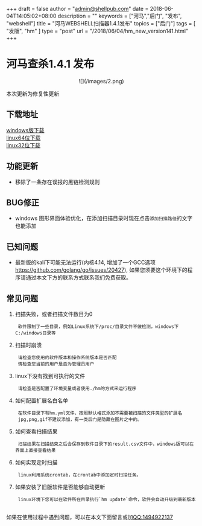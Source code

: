 +++
draft = false
author = "admin@shellpub.com"
date = 2018-06-04T14:05:02+08:00
description = ""
keywords = ["河马","后门", "发布", "webshell"]
title = "河马WEBSHELL扫描器1.4.1发布"
topics = ["后门"]
tags = [ "发版", "hm" ]
type = "post"
url = "/2018/06/04/hm_new_version141.html"
+++


# 河马查杀1.4.1 发布
<center>
![](/images/2.png)
</center>

本次更新为修复性更新

## 下载地址

[windows版下载](http://down.shellpub.com/hm-ui/latest/HmSetup.zip?version=1.5.0)  
[linux64位下载](http://down.shellpub.com/hm/latest/hm-linux-amd64.tgz?version=1.5.0)  
[linux32位下载](http://down.shellpub.com/hm/latest/hm-linux-386.tgz?version=1.5.0)  


## 功能更新

  * 移除了一条存在误报的黑链检测规则

## BUG修正

  * windows 图形界面体验优化，在添加扫描目录时现在点击`添加扫描路径`的文字也能添加

## 已知问题

 * 最新版的kali下可能无法运行(内核4.14, 增加了一个GCC选项 https://github.com/golang/go/issues/20427), 如果您须要这个环境下的程序请通过本文下方的联系方式联系我们免费获取。
	

## 常见问题

1. 扫描失败，或者扫描文件数目为0

		软件限制了一些目录，例如Linux系统下/proc/目录文件不做检测，windows下C:/windows目录等

2. 扫描时崩溃

		请检查您使用的软件版本和操作系统版本是否匹配
		情检查您当前的用户是否为管理员用户

3. linux下没有找到可执行的文件

		请检查是否配置了环境变量或者使用./hm的方式来运行程序

4. 如何配置扩展名白名单

		在软件目录下有hm.yml文件，按照默认格式添加不需要被扫描的文件类型的扩展名
		jpg,png,gif不建议添加，有一类后门是隐藏在图片之中的。

5. 如何查看扫描结果

		扫描结果在扫描结束之后会保存到软件目录下的result.csv文件中，windows版可以在界面上直接查看结果

6. 如何实现定时扫描

		linux利用系统crontab，在crontab中添加定时扫描任务。

7. 如果安装了旧版软件是否能够自动更新

		linux环境下您可以在软件所在目录执行`hm update`命令，软件会自动升级到最新版本
	
## 

如果在使用过程中遇到问题，可以在本文下面留言或加<a href="tencent://message/?uin=1494922137&amp;Site=&amp;Menu=yes">QQ:1494922137</a>



	


